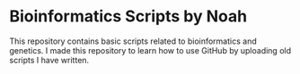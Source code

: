 # Bioinformatics Scripts by Noah
 This repository contains basic scripts related to bioinformatics and genetics.
 I made this repository to learn how to use GitHub by uploading old scripts I have written.

